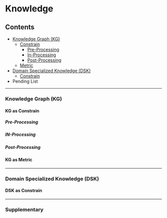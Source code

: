 # Knowledge
## Contents
* [Knowledge Graph (KG)](#knowledge-graph-(kg))
    * [Constrain](#kg-as-constrain)
      - [Pre-Processing](#Pre-Processing)
      - [In-Processing](#In-Processing)
      - [Post-Processing](#Post-Processing)
    * [Metric](#kg-as-metric)
* [Domain Specialized Knowledge (DSK)](#domain-specialized-knowledge-(dsk))
    * [Constrain](#dsk-as-constrain)
* Pending List


-------------------------------

### Knowledge Graph (KG)

#### KG as Constrain

##### Pre-Processing
##### IN-Processing
##### Post-Processing

#### KG as Metric

----------------------
### Domain Specialized Knowledge (DSK)
#### DSK as Constrain

-----------------------
### Supplementary
